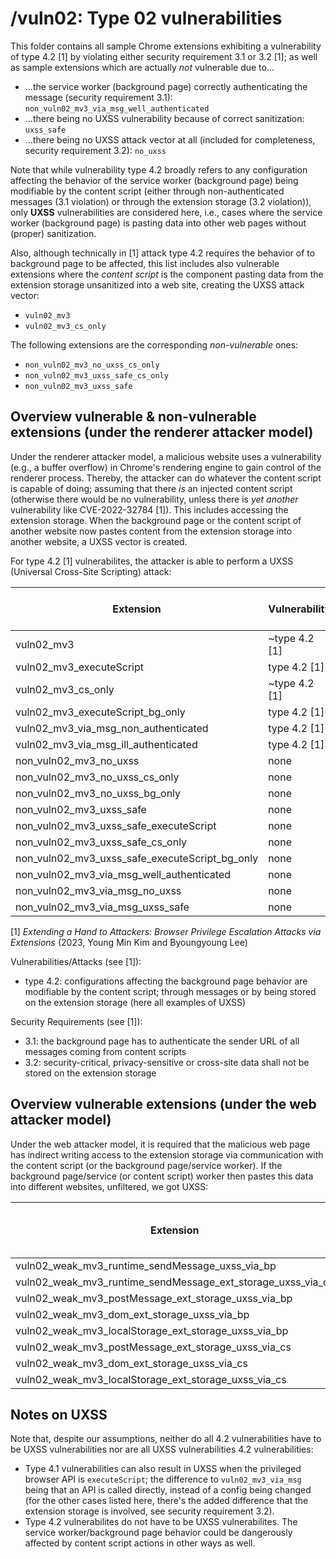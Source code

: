 # /vuln02: Type 02 vulnerabilities
This folder contains all sample Chrome extensions exhibiting a vulnerability of type 4.2 [1] by violating either security requirement 3.1 or 3.2 [1];
as well as sample extensions which are actually *not* vulnerable due to...
* ...the service worker (background page) correctly authenticating the message (security requirement 3.1): `non_vuln02_mv3_via_msg_well_authenticated`
* ...there being no UXSS vulnerability because of correct sanitization: `uxss_safe`
* ...there being no UXSS attack vector at all (included for completeness, security requirement 3.2): `no_uxss`

Note that while vulnerability type 4.2 broadly refers to any configuration affecting the behavior of the service worker (background page) being
modifiable by the content script (either through non-authenticated messages (3.1 violation) or through the extension storage (3.2 violation)),
only **UXSS** vulnerabilities are considered here, i.e., cases where the service worker (background page) is pasting data into other web pages 
without (proper) sanitization.

Also, although technically in [1] attack type 4.2 requires the behavior of to background page to be affected, this list includes also vulnerable
extensions where the *content script* is the component pasting data from the extension storage unsanitized into a web site, creating the UXSS attack vector:
* `vuln02_mv3`
* `vuln02_mv3_cs_only`

The following extensions are the corresponding *non-vulnerable* ones:
* `non_vuln02_mv3_no_uxss_cs_only`
* `non_vuln02_mv3_uxss_safe_cs_only`
* `non_vuln02_mv3_uxss_safe`

## Overview vulnerable & non-vulnerable extensions (under the renderer attacker model)

Under the renderer attacker model, a malicious website uses a vulnerability (e.g., a buffer overflow) in Chrome's rendering engine to gain control of the
renderer process. Thereby, the attacker can do whatever the content script is capable of doing; assuming that there *is* an injected content script
(otherwise there would be no vulnerability, unless there is *yet another* vulnerability like CVE-2022-32784 [1]). This includes accessing the extension
storage. When the background page or the content script of another website now pastes content from the extension storage into another website, a UXSS vector
is created.

For type 4.2 [1] vulnerabilites, the attacker is able to perform a UXSS (Universal Cross-Site Scripting) attack:

| Extension                                                        | Vulnerability | Sec. Req. Violation | Attacker model | Authentication | Sanitization | UXSS via | Content Script | Background Page |
| ---------------------------------------------------------------- | ------------- | ------------------- | -------------- | -------------- | ------------ | -------- | -------------- | --------------- |
| vuln02_mv3                                                       | ~type 4.2 [1] | 3.2 [1]             | renderer       |                | none         | CS       | yes            | yes             |
| vuln02_mv3_executeScript                                         | type 4.2 [1]  | 3.2 [1]             | renderer       |                | none         | BP       | yes            | yes             |
| vuln02_mv3_cs_only                                               | ~type 4.2 [1] | 3.2 [1]             | renderer       |                | none         | CS       | yes            | no              |
| vuln02_mv3_executeScript_bg_only                                 | type 4.2 [1]  | 3.2 [1]             | renderer       |                | none         | BP       | no             | yes             |
| vuln02_mv3_via_msg_non_authenticated                             | type 4.2 [1]  | 3.1 [1]             | renderer       | none           | none         | BP       | yes            | yes             |
| vuln02_mv3_via_msg_ill_authenticated                             | type 4.2 [1]  | 3.1 [1]             | renderer       | bad            | none         | BP       | yes            | yes             |
| non_vuln02_mv3_no_uxss                                           | none          |                     |                |                | N/A          |          | yes            | yes             |
| non_vuln02_mv3_no_uxss_cs_only                                   | none          |                     |                |                | N/A          |          | yes            | no              |
| non_vuln02_mv3_no_uxss_bg_only                                   | none          |                     |                |                | N/A          |          | no             | yes             |
| non_vuln02_mv3_uxss_safe                                         | none          |                     |                |                | correct      |          | yes            | yes             |
| non_vuln02_mv3_uxss_safe_executeScript                           | none          |                     |                |                | correct      |          | yes            | yes             |
| non_vuln02_mv3_uxss_safe_cs_only                                 | none          |                     |                |                | correct      |          | yes            | no              |
| non_vuln02_mv3_uxss_safe_executeScript_bg_only                   | none          |                     |                |                | correct      |          | no             | yes             |
| non_vuln02_mv3_via_msg_well_authenticated                        | none          |                     |                | sufficient     | none         |          | yes            | yes             |
| non_vuln02_mv3_via_msg_no_uxss                                   | none          |                     |                | none           | N/A          |          | yes            | yes             |
| non_vuln02_mv3_via_msg_uxss_safe                                 | none          |                     |                | none           | correct      |          | yes            | yes             |

[1] *Extending a Hand to Attackers: Browser Privilege Escalation Attacks via Extensions* (2023, Young Min Kim and Byoungyoung Lee)

Vulnerabilities/Attacks (see [1]):
* type 4.2: configurations affecting the background page behavior are modifiable by the content script; through messages or by being stored on the extension storage (here all examples of UXSS)

Security Requirements (see [1]):
* 3.1: the background page has to authenticate the sender URL of all messages coming from content scripts
* 3.2: security-critical, privacy-sensitive or cross-site data shall not be stored on the extension storage

## Overview vulnerable extensions (under the web attacker model)

Under the web attacker model, it is required that the malicious web page has indirect writing access to the extension storage via communication with
the content script (or the background page/service worker). If the background page/service (or content script) worker then pastes this data into different
websites, unfiltered, we got UXSS:

| Extension                                                        | Web page -> CS comm.  | Web page <- CS comm. | Attacker model | Authentication | Sanitization | UXSS via | DoubleX  | CoCo |
| ---------------------------------------------------------------- | --------------------- | -------------------- | -------------- | -------------- | ------------ | -------- | -------- | ---- |
| vuln02_weak_mv3_runtime_sendMessage_uxss_via_bp                  | (none)                | (none)               | web            | none           | none         | BP       | ToDo     | ToDo |
| vuln02_weak_mv3_runtime_sendMessage_ext_storage_uxss_via_cs      | (none)                | (none)               | web            | none           | none         | CS       | ToDo     | ToDo |
| vuln02_weak_mv3_postMessage_ext_storage_uxss_via_bp              | postMessage           | (none)               | web            | none           | none         | BP       | ToDo     | ToDo |
| vuln02_weak_mv3_dom_ext_storage_uxss_via_bp                      | DOM                   | (none)               | web            | none           | none         | BP       | ToDo     | ToDo |
| vuln02_weak_mv3_localStorage_ext_storage_uxss_via_bp             | localStorage          | (none)               | web            | none           | none         | BP       | ToDo     | ToDo |
| vuln02_weak_mv3_postMessage_ext_storage_uxss_via_cs              | postMessage           | (none)               | web            | none           | none         | CS       | ToDo     | ToDo |
| vuln02_weak_mv3_dom_ext_storage_uxss_via_cs                      | DOM                   | (none)               | web            | none           | none         | CS       | ToDo     | ToDo |
| vuln02_weak_mv3_localStorage_ext_storage_uxss_via_cs             | localStorage          | (none)               | web            | none           | none         | CS       | ToDo     | ToDo |


## Notes on UXSS

Note that, despite our assumptions, neither do all 4.2 vulnerabilities have to be UXSS vulnerabilities nor are all UXSS vulnerabilities 4.2 vulnerabilities:
* Type 4.1 vulnerabilities can also result in UXSS when the privileged browser API is `executeScript`;
  the difference to `vuln02_mv3_via_msg` being that an API is called directly, instead of a config being changed
  (for the other cases listed here, there's the added difference that the extension storage is involved, see security requirement 3.2).
* Type 4.2 vulnerabilites do not have to be UXSS vulnerabilites. The service worker/background page behavior could be dangerously affected by content script actions in other ways as well.
